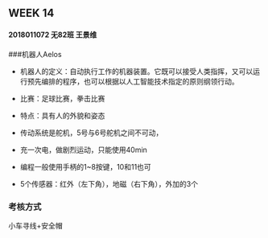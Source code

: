 ## WEEK 14

#### 2018011072  无82班 王景维



###机器人Aelos

* 机器人的定义：自动执行工作的机器装置。它既可以接受人类指挥，又可以运行预先编排的程序，也可以根据以人工智能技术指定的原则纲领行动。

* 比赛：足球比赛，拳击比赛

* 特点：具有人的外貌和姿态

* 传动系统是舵机，5号与6号舵机之间不可动，

* 充一次电，做剧烈运动，只能使用40min
* 编程一般使用手柄的1~8按键，10和11也可
* 5个传感器：红外（左下角），地磁（右下角），外加的3个

### 考核方式

小车寻线+安全帽